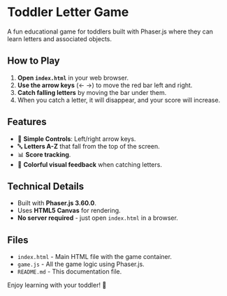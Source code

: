 # Toddler Letter Game

A fun educational game for toddlers built with Phaser.js where they can learn letters and associated objects.

## How to Play

1.  **Open `index.html`** in your web browser.
2.  **Use the arrow keys** (← →) to move the red bar left and right.
3.  **Catch falling letters** by moving the bar under them.
4.  When you catch a letter, it will disappear, and your score will increase.

## Features

-   🎯 **Simple Controls**: Left/right arrow keys.
-   🔤 **Letters A-Z** that fall from the top of the screen.
-   📊 **Score tracking**.
-   🎨 **Colorful visual feedback** when catching letters.

## Technical Details

-   Built with **Phaser.js 3.60.0**.
-   Uses **HTML5 Canvas** for rendering.
-   **No server required** - just open `index.html` in a browser.

## Files

-   `index.html` - Main HTML file with the game container.
-   `game.js` - All the game logic using Phaser.js.
-   `README.md` - This documentation file.

Enjoy learning with your toddler! 🎉 